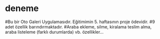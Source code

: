 # deneme
#Bu bir Oto Galeri Uygulamasıdır. Eğitimimin 5. haftasının proje ödevidir.
#9 adet özellik barındırmaktadır.
#Araba ekleme, silme, kiralama teslim alma, araba listeleme (farklı durumlarda) vb. özellikler...
